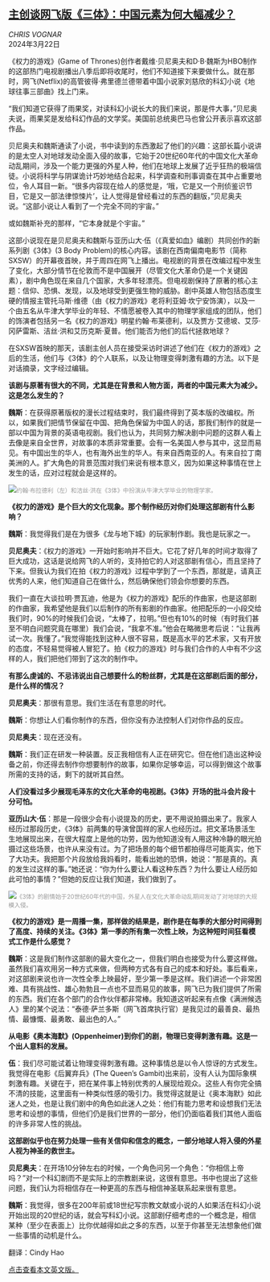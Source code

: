 <!--1711073223000-->
[主创谈网飞版《三体》：中国元素为何大幅减少？](https://cn.nytimes.com/culture/20240322/3-body-problem-game-of-thrones-benioff-weiss/)
------

<address>CHRIS VOGNAR</address><time pudate="2024-03-22 09:57:11" datetime="2024-03-22 09:57:11">2024年3月22日</time><section><p>《权力的游戏》(Game of Thrones)创作者戴维·贝尼奥夫和D·B·魏斯为HBO制作的这部热门电视剧播出八季后即将收尾时，他们不知道接下来要做什么。就在那时，网飞(Netflix)的高管彼得·弗里德兰德带着中国小说家刘慈欣的科幻小说《地球往事三部曲》找上门来。</p><p>“我们知道它获得了雨果奖，对读科幻小说长大的我们来说，那是件大事，”贝尼奥夫说，雨果奖是发给科幻作品的文学奖。美国前总统奥巴马也曾公开表示喜欢这部作品。</p><p>贝尼奥夫和魏斯通读了小说，书中读到的东西激起了他们的兴趣：这部长篇小说讲的是太空人对地球发动全面入侵的故事，它始于20世纪60年代的中国文化大革命动乱期间，涉及一个能力更强的外星人种，他们在地球上发展了近乎狂热的极端信徒。小说将科学与阴谋诡计巧妙地结合起来，科学调查和刑事调查在其中占重要地位，令人耳目一新。“很多内容现在给人的感觉是，‘哦，它是又一个刑侦鉴识节目，它是又一部法律惊悚片’，让人觉得是曾经看过的东西的翻版，”贝尼奥夫说。“这部小说让人看到了一个完全不同的宇宙。”</p><p>或如魏斯补充的那样，“它本身就是个宇宙。”</p><p>这部小说现在是贝尼奥夫和魏斯与亚历山大·伍（《真爱如血》编剧）共同创作的新系列剧《3体》(3 Body Problem)的核心内容。该剧在西南偏南电影节（简称SXSW）的开幕夜首映，并于周四在网飞上播出。电视剧的背景在改编过程中发生了变化，大部分情节在伦敦而不是中国展开（尽管文化大革命仍是一个关键因素），剧中角色现在来自几个国家，大多年轻漂亮。但电视剧保持了原著的核心主题：信仰、恐惧、发现，以及地球受到更强生物的威胁。剧中英雄人物包括态度生硬的情报主管托马斯·维德（由《权力的游戏》老将利亚姆·坎宁安饰演），以及一个由五名从牛津大学毕业的年轻、不情愿被卷入其中的物理学家组成的团队，他们的饰演者包括另一名《权力的游戏》明星约翰·布莱德利，以及贾方·艾德坡、艾莎·冈萨雷斯、洁丝·洪和艾历克斯·夏普。他们能否为他们的后代拯救地球？</p><p>在SXSW首映的那天，该剧主创人员在接受采访时讲述了他们在《权力的游戏》之后的生活，他们与《3体》的个人联系，以及让物理变得刺激有趣的方法。以下是对话摘录，文字经过编辑。</p><p><b>该剧与原著有很大的不同，尤其是在背景和人物方面，两者的中国元素大为减少。这是怎么发生的？</b></p><p><b>魏斯</b>：在获得原著版权的漫长过程结束时，我们最终得到了英本版的改编权。所以，如果我们把情节保留在中国、把角色保留为中国人的话，那我们制作的就是一部以中国为背景的英语电视剧。我们也认为，共同努力解决剧中问题的这群人看上去像是来自全世界，对故事的本质非常重要。会有一名美国人参与其中，这显而易见。有中国出生的华人，也有海外出生的华人。有来自西南亚的人。有来自拉丁南美洲的人。扩大角色的背景范围对我们来说有根本意义，因为如果这种事情在世上发生的话，应对过程就会是这样的。</p><p><img src="https://images.weserv.nl/?url=static01.nyt.com/images/2024/03/24/multimedia/24threebody-vwbq/24threebody-vwbq-master1050.jpg"><small style="color: #999;">约翰·布拉德利（左）和洁丝·洪在《3体》中扮演从牛津大学毕业的物理学家。</small></p><p><b>《权力的游戏》是个巨大的文化现象。那个制作经历对你们处理这部剧有什么影响？</b></p><p><b>魏斯</b>：我觉得我们是在为很多《龙与地下城》的玩家制作剧。我也是玩家之一。</p><p><b>贝尼奥夫</b>：《权力的游戏》一开始时影响并不巨大。它花了好几年的时间才取得了巨大成功，这话是说给网飞的人听的，支持拍它的人对这部剧有信心，而且坚持了下来。但我认为我们在拍《权力的游戏》过程中学到了一个东西，那就是，请真正优秀的人来，他们知道自己在做什么，然后确保他们领会你想要的东西。</p><p>我们一直在大谈拉明·贾瓦迪，他是为《权力的游戏》配乐的作曲家，也是这部剧的作曲家，我希望他是我们以后制作的所有影剧的作曲家。他把配乐的一小段交给我们时，90%的时候我们会说，“太棒了，拉明。”但也有10%的时候（有时我们甚至不明白问题究竟在哪里）我们会说，“我拿不准。”他会在略微思考后说：“让我再试一次。我懂了。”我觉得能找到这种人很不容易，既是高水平的艺术家，又有开放的态度，不轻易觉得被人冒犯了。拍《权力的游戏》时与我们合作的人中有不少这样的人，我们把他们带到了这次的制作中。</p><p><b>有那么虔诚的、</b><b>不忌讳说出自己想要什么的</b><b>粉丝群，尤其是在这部剧后面的部分，是什么样的情况？</b></p><p><b>贝尼奥夫</b>：那很有意思。我们生活在有意思的时代。</p><p><b>魏斯</b>：你想让人们看你制作的东西，但你没有办法控制人们对你作品的反应。</p><p><b>贝尼奥夫</b>：现在还没有。</p><p><b>魏斯</b>：我们正在研发一种装置。反正我相信有人正在研究它。但在他们造出这种设备之前，你还得去制作你想要制作的故事，如果你足够幸运，可以得到做这个故事所需的支持的话，剩下的就听其自然。</p><p><b>人们没看过多少展现毛泽东的文化大革命的电视剧。《3体》开场的批斗会片段十分可怕。</b></p><p><b>亚历山大·伍</b>：那是一段很少会有小说提及的历史，更不用说拍摄出来了。我家人经历过那段历史，《3体》前两集的导演曾国祥的家人也经历过。把文革场景活生生地展现出来，在很大程度上是他的功劳，因为他知道没有人用这种冷静的眼光拍摄过这些场景，也许从来没有过。为了把场景的每个细节都拍得尽可能真实，他下了大功夫。我把那个片段放给我妈看时，能看出她的恐惧，她说：“那是真的。真的发生过这样的事。”她还说：“你为什么要让人看这种东西？为什么要让人经历如此可怕的事情？”但她的反应让我们知道，我们做到了。</p><p><img src="https://images.weserv.nl/?url=static01.nyt.com/images/2024/03/24/multimedia/24threebody-02-lghf/24threebody-02-lghf-master1050.jpg"><small style="color: #999;">《3体》的剧情始于20世纪60年代的中国，外星人在文化大革命动乱期间发动了对地球的大规模入侵。</small></p><p><b>《权力的游戏》是一周播一集，那样做的结果是，剧作是在每季的大部分时间得到了高度、持续的关注。《3体》第一季的所有集一次性上映，为这种短时间狂看模式工作是什么感觉？</b></p><p><b>魏斯</b>：这是我们制作这部剧的最大变化之一，但我们明白也接受为什么要这样做。虽然我们喜欢用另一种方式来做，但两种方式各有自己的成本和好处。事后看来，对这部剧来说也许一次性全季上映最好，至少第一季是这样。我们讲述一个非常困难、具有挑战性、雄心勃勃且一点也不显而易见的故事，网飞已为我们提供了所需的东西。我们在各个部门的合作伙伴都非常棒。我知道这听起来有点像《满洲候选人》里的某个说法：“泰德·萨兰多斯（网飞首席执行官）是我见过的最善良、最热情、最慷慨、最勇敢、最出色的人。”</p><p><b>从电影《奥本海默》(</b><strong>Oppenheimer)</strong><b>到你们的剧，物理已变得刺激有趣。这是一个出人意料的发展。</b></p><p><b>伍</b>：我们尽可能试着让物理变得刺激有趣。这种事情总是以令人惊讶的方式发生。我觉得在电影《后翼弃兵》(The Queen’s Gambit)出来前，没有人认为国际象棋刺激有趣。关键在于，把在某件事上特别优秀的人展现给观众。这些人有你完全搞不清的技能，这里面有一种类似性感的吸引力。我觉得这就是让《奥本海默》如此迷人之处，也是让我们剧中的角色如此迷人之处：他们有能力思考和设想我们无法思考和设想的事情，但他们仍是我们世界的一部分，他们仍面临着我们其他人面临的许多非常人性的挑战。</p><p><b>这部剧似乎也在努力处理一些有关信仰和信念的概念，一部分地球人将入侵的外星人视为神圣的救世主。</b></p><p><b>贝尼奥夫</b>：在开场10分钟左右的时候，一个角色问另一个角色：“你相信上帝吗？”对一个科幻剧而不是实际上的宗教剧来说，这很有意思。书中也提出了这些问题，我们认为将相信存在一种更高的东西与相信神圣联系起来很有意思。</p><p><b>魏斯</b>：我觉得，很多在200年前或18世纪写宗教文献或小说的人如果活在科幻小说开始出现的20世纪的话，就会写科幻小说。这部剧仔细考虑的一个概念是，相信某种（至少在表面上）比你优越得如此之多的东西，以至于你甚至无法想象他们做一些事情的动机是什么。</p></section><footer><p>翻译：Cindy Hao</p><p><a rel="nofollow" target="_blank" href="https://www.nytimes.com/2024/03/20/arts/television/3-body-problem-game-of-thrones-benioff-weiss.html">点击查看本文英文版。</a></p></footer>
